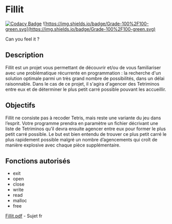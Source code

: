 # Fillit

[![Codacy Badge](https://api.codacy.com/project/badge/Grade/301d9ba71e6d45ef8c26019bfdd59f2f)](https://app.codacy.com/app/gde-pass/fillit?utm_source=github.com&utm_medium=referral&utm_content=gde-pass/fillit&utm_campaign=Badge_Grade_Dashboard)
![https://img.shields.io/badge/Grade-100%2F100-green.svg](https://img.shields.io/badge/Grade-100%2F100-green.svg)

Can you feel it ?

## Description
Fillit est un projet vous permettant de découvrir et/ou de vous familiariser avec une problématique récurrente en programmation : la recherche d'un solution optimale parmi un très grand nombre de possibilités, dans un délai raisonnable. Dans le cas de ce projet, il s'agira d'agencer des Tetriminos entre eux et de déterminer le plus petit carré possible pouvant les accueillir.

## Objectifs
Fillit ne consiste pas à recoder Tetris, mais reste une variante du jeu dans l’esprit.
Votre programme prendra en paramètre un fichier décrivant une liste de Tetriminos
qu’il devra ensuite agencer entre eux pour former le plus petit carré possible. Le but est
bien entendu de trouver ce plus petit carré le plus rapidement possible malgré un nombre
d’agencements qui croît de manière explosive avec chaque pièce supplémentaire.

## Fonctions autorisés
* exit
* open 
* close
* write
* read 
* malloc
* free

[Fillit.pdf](https://cdn.intra.42.fr/pdf/pdf/734/fillit.fr.pdf) - Sujet fr
